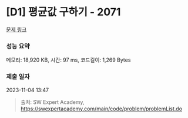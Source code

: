 # [D1] 평균값 구하기 - 2071 

[문제 링크](https://swexpertacademy.com/main/code/problem/problemDetail.do?contestProbId=AV5QRnJqA5cDFAUq) 

### 성능 요약

메모리: 18,920 KB, 시간: 97 ms, 코드길이: 1,269 Bytes

### 제출 일자

2023-11-04 13:47



> 출처: SW Expert Academy, https://swexpertacademy.com/main/code/problem/problemList.do